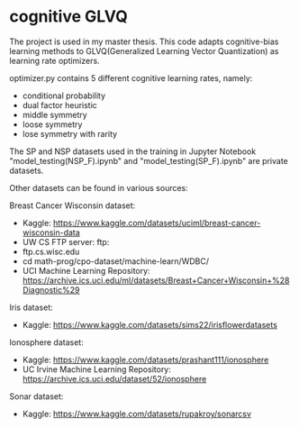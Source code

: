 ﻿# cognitive GLVQ
 
The project is used in my master thesis. 
This code adapts cognitive-bias learning methods to GLVQ(Generalized Learning Vector Quantization) as learning rate optimizers.

 optimizer.py contains 5 different cognitive learning rates, namely:
 - conditional probability
 - dual factor heuristic
 - middle symmetry
 - loose symmetry
 - lose symmetry with rarity

The SP and NSP datasets used in the training in Jupyter Notebook "model_testing(NSP_F).ipynb" and "model_testing(SP_F).ipynb" are private datasets.

Other datasets can be found in various sources:

Breast Cancer Wisconsin dataset:
- Kaggle: https://www.kaggle.com/datasets/uciml/breast-cancer-wisconsin-data
- UW CS FTP server: ftp:
 - ftp.cs.wisc.edu
 - cd math-prog/cpo-dataset/machine-learn/WDBC/
- UCI Machine Learning Repository: https://archive.ics.uci.edu/ml/datasets/Breast+Cancer+Wisconsin+%28Diagnostic%29

Iris dataset:
- Kaggle: https://www.kaggle.com/datasets/sims22/irisflowerdatasets

Ionosphere dataset:
- Kaggle: https://www.kaggle.com/datasets/prashant111/ionosphere
- UC Irvine Machine Learning Repository: https://archive.ics.uci.edu/dataset/52/ionosphere

Sonar dataset:
- Kaggle: https://www.kaggle.com/datasets/rupakroy/sonarcsv
